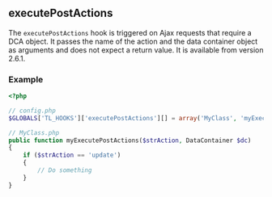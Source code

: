 executePostActions
------------------

The `executePostActions` hook is triggered on Ajax requests that require a DCA object. It passes the name of the action and the data container object as arguments and does not expect a return value. It is available from version 2.6.1.


### Example ###

```php
<?php

// config.php
$GLOBALS['TL_HOOKS']['executePostActions'][] = array('MyClass', 'myExecutePostActions');

// MyClass.php
public function myExecutePostActions($strAction, DataContainer $dc)
{
    if ($strAction == 'update')
    {
        // Do something
    }
}
```
